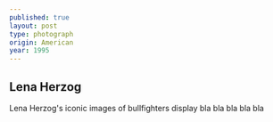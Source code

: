 ```yaml
---
published: true
layout: post
type: photograph
origin: American
year: 1995
---
```

## Lena Herzog
Lena Herzog's iconic images of bullfighters display bla bla bla bla bla

